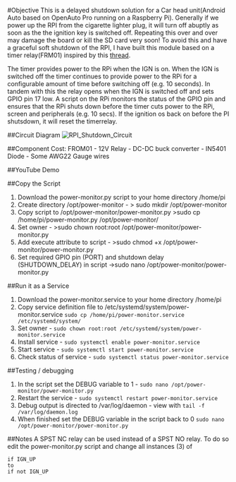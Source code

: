 #Objective
This is a delayed shutdown solution for a Car head unit(Android Auto based on OpenAuto Pro running on a Raspberry Pi). Generally if we power up the RPI from the cigarette lighter plug, it will turn off abuptly as soon as the the ignition key is switched off. Repeating this over and over may damage the board or kill the SD card very soon! To avoid this and have a graceful soft shutdown of the RPI, I have built this module based on a timer relay(FRM01) inspired by this [thread](https://bluewavestudio.io/community/showthread.php?tid=1128). 

The timer provides power to the RPi when the IGN is on. When the IGN is switched off the timer continues to provide power to the RPi for a configurable amount of time before switching off (e.g. 10 seconds). In tandem with this the relay opens when the IGN is switched off and sets GPIO pin 17 low. A script on the RPi monitors the status of the GPIO pin and ensures that the RPi shuts down before the timer cuts power to the RPi, screen and peripherals (e.g. 10 secs). If the ignition os back on before the PI shutsdown, it will reset the timerrelay.

##Circuit Diagram
![RPI_Shutdown_Circuit](https://user-images.githubusercontent.com/16430033/128670816-533ff493-f1d9-47ca-bc32-3e5413bb67a1.png)

##Component Cost:
FROM01 -
12V Relay - 
DC-DC buck converter - 
IN5401 Diode - 
Some AWG22 Gauge wires

##YouTube Demo

##Copy the Script

1. Download the power-monitor.py script to your home directory /home/pi
2. Create directory /opt/power-monitor - > sudo mkdir /opt/power-monitor
3. Copy script to /opt/power-monitor/power-monitor.py >sudo cp /home/pi/power-monitor.py /opt/power-monitor/
4. Set owner - >sudo chown root:root /opt/power-monitor/power-monitor.py
5. Add execute attribute to script - >sudo chmod +x /opt/power-monitor/power-monitor.py
6. Set required GPIO pin (PORT) and shutdown delay (SHUTDOWN_DELAY) in script ->sudo nano /opt/power-monitor/power-monitor.py


##Run it as a Service

1. Download the power-monitor.service to your home directory /home/pi
2. Copy service definition file to /etc/systemd/system/power-monitor.service
```sudo cp /home/pi/power-monitor.service /etc/systemd/system/```
4. Set owner -
```sudo chown root:root /etc/systemd/system/power-monitor.service```
6. Install service - 
```sudo systemctl enable power-monitor.service```
8. Start service - 
```sudo systemctl start power-monitor.service```
10. Check status of service - 
```sudo systemctl status power-monitor.service```



##Testing / debugging 

1. In the script set the DEBUG variable to 1 -
```sudo nano /opt/power-monitor/power-monitor.py```
3. Restart the service - 
```sudo systemctl restart power-monitor.service```
5. Debug output is directed to /var/log/daemon - view with 
```tail -f /var/log/daemon.log```
7. When finished set the DEBUG variable in the script back to 0 
```sudo nano /opt/power-monitor/power-monitor.py```

##Notes
A SPST NC relay can be used instead of a SPST NO relay. To do so edit the power-monitor.py script and change all instances (3) of 
```
if IGN_UP
to 
if not IGN_UP 
```
